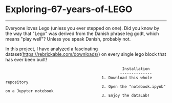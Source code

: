 # Exploring-67-years-of-LEGO
--------------------------------
Everyone loves Lego (unless you ever stepped on one). Did you know by the way that "Lego" was derived from the Danish phrase leg godt, which means "play well"? Unless you speak Danish, probably not.

In this project, I have analyzed a fascinating dataset(https://rebrickable.com/downloads/) on every single lego block that has ever been built!

                                                       Installation
                                                      --------------
                                              1. Download this whole repository
                                              2. Open the "notebook.ipynb" on a Jupyter notebook
                                              3. Enjoy the dataLab!
